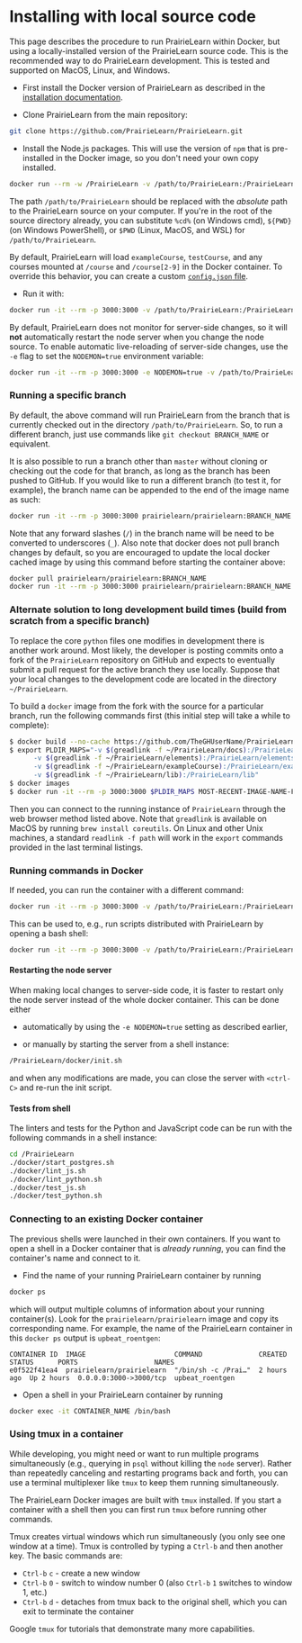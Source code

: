 
# Installing with local source code

This page describes the procedure to run PrairieLearn within Docker, but using a locally-installed version of the PrairieLearn source code. This is the recommended way to do PrairieLearn development. This is tested and supported on MacOS, Linux, and Windows.

* First install the Docker version of PrairieLearn as described in the [installation documentation](installing.md).

* Clone PrairieLearn from the main repository:

```sh
git clone https://github.com/PrairieLearn/PrairieLearn.git
```

* Install the Node.js packages.  This will use the version of `npm` that is pre-installed in the Docker image, so you don't need your own copy installed.

```sh
docker run --rm -w /PrairieLearn -v /path/to/PrairieLearn:/PrairieLearn prairielearn/prairielearn /usr/local/bin/npm ci
```

The path `/path/to/PrairieLearn` should be replaced with the *absolute* path to the PrairieLearn source on your computer.  If you're in the root of the source directory already, you can substitute `%cd%` (on Windows cmd), `${PWD}` (on Windows PowerShell), or `$PWD` (Linux, MacOS, and WSL) for `/path/to/PrairieLearn`.

By default, PrairieLearn will load `exampleCourse`, `testCourse`, and any courses mounted at `/course` and `/course[2-9]` in the Docker container.  To override this behavior, you can create a custom [`config.json` file](configJson.md).

* Run it with:

```sh
docker run -it --rm -p 3000:3000 -v /path/to/PrairieLearn:/PrairieLearn prairielearn/prairielearn
```

By default, PrairieLearn does not monitor for server-side changes, so it will **not** automatically restart the node server when you change the node source. To enable automatic live-reloading of server-side changes, use the `-e` flag to set the `NODEMON=true` environment variable:

```sh
docker run -it --rm -p 3000:3000 -e NODEMON=true -v /path/to/PrairieLearn:/PrairieLearn prairielearn/prairielearn
```

### Running a specific branch

By default, the above command will run PrairieLearn from the branch that is currently checked out in the directory `/path/to/PrairieLearn`. So, to run a different branch, just use commands like `git checkout BRANCH_NAME` or equivalent.

It is also possible to run a branch other than `master` without cloning or checking out the code for that branch, as long as the branch has been pushed to GitHub.  If you would like to run a different branch (to test it, for example), the branch name can be appended to the end of the image name as such:

```sh
docker run -it --rm -p 3000:3000 prairielearn/prairielearn:BRANCH_NAME
```

Note that any forward slashes (`/`) in the branch name will be need to be converted to underscores (`_`). Also note that docker does not pull branch changes by default, so you are encouraged to update the local docker cached image by using this command before starting the container above:

```sh
docker pull prairielearn/prairielearn:BRANCH_NAME
docker run -it --rm -p 3000:3000 prairielearn/prairielearn:BRANCH_NAME
```

### Alternate solution to long development build times (build from scratch from a specific branch)

To replace the core `python` files one modifies in development there is another work around. Most likely, the developer is posting commits onto a fork of the `PrairieLearn` repository on GitHub and expects to eventually submit a pull request for the active branch they use locally. Suppose that your local changes to the development code are located in the directory `~/PrairieLearn`.

To build a `docker` image from the fork with the source for a particular branch, run the following commands first (this initial step will take a while to complete): 
```bash
$ docker build --no-cache https://github.com/TheGHUserName/PrairieLearn.git#exact-branch-name
$ export PLDIR_MAPS="-v $(greadlink -f ~/PrairieLearn/docs):/PrairieLearn/docs \
      -v $(greadlink -f ~/PrairieLearn/elements):/PrairieLearn/elements \
      -v $(greadlink -f ~/PrairieLearn/exampleCourse):/PrairieLearn/exampleCourse \
      -v $(greadlink -f ~/PrairieLearn/lib):/PrairieLearn/lib" 
$ docker images
$ docker run -it --rm -p 3000:3000 $PLDIR_MAPS MOST-RECENT-IMAGE-NAME-FROM-ABOVE
```
Then you can connect to the running instance of `PrairieLearn` through the web browser method listed above. Note that `greadlink` is available on MacOS by running `brew install coreutils`. On Linux and other Unix machines, a standard `readlink -f path` will work in the `export` commands provided in the last terminal listings. 

### Running commands in Docker

If needed, you can run the container with a different command:

```sh
docker run -it --rm -p 3000:3000 -v /path/to/PrairieLearn:/PrairieLearn prairielearn/prairielearn COMMAND
```

This can be used to, e.g., run scripts distributed with PrairieLearn by opening a bash shell:

```sh
docker run -it --rm -p 3000:3000 -v /path/to/PrairieLearn:/PrairieLearn prairielearn/prairielearn /bin/bash
```

#### Restarting the node server

When making local changes to server-side code, it is faster to restart only the node server instead of the whole docker container. This can be done either

* automatically by using the `-e NODEMON=true` setting as described earlier,

* or manually by starting the server from a shell instance:

```sh
/PrairieLearn/docker/init.sh
```

and when any modifications are made, you can close the server with `<ctrl-C>` and re-run the init script.

#### Tests from shell

The linters and tests for the Python and JavaScript code can be run with the following commands in a shell instance:

```sh
cd /PrairieLearn
./docker/start_postgres.sh
./docker/lint_js.sh
./docker/lint_python.sh
./docker/test_js.sh
./docker/test_python.sh
```

### Connecting to an existing Docker container

The previous shells were launched in their own containers. If you want to open a shell in a Docker container that is *already running*, you can find the container's name and connect to it.

* Find the name of your running PrairieLearn container by running

```sh
docker ps
```

which will output multiple columns of information about your running container(s). Look for the `prairielearn/prairielearn` image and copy its corresponding name. For example, the name of the PrairieLearn container in this `docker ps` output is `upbeat_roentgen`:

```
CONTAINER ID  IMAGE                      COMMAND              CREATED      STATUS      PORTS                   NAMES
e0f522f41ea4  prairielearn/prairielearn  "/bin/sh -c /Prai…"  2 hours ago  Up 2 hours  0.0.0.0:3000->3000/tcp  upbeat_roentgen
```


* Open a shell in your PrairieLearn container by running

```sh
docker exec -it CONTAINER_NAME /bin/bash
```

### Using tmux in a container

While developing, you might need or want to run multiple programs simultaneously (e.g., querying in `psql` without killing the `node` server). Rather than repeatedly canceling and restarting programs back and forth, you can use a terminal multiplexer like `tmux` to keep them running simultaneously.

The PrairieLearn Docker images are built with `tmux` installed. If you start a container with a shell then you can first run `tmux` before running other commands.

Tmux creates virtual windows which run simultaneously (you only see one window at a time). Tmux is controlled by typing a `Ctrl-b` and then another key. The basic commands are:

* `Ctrl-b` `c` - create a new window
* `Ctrl-b` `0` - switch to window number 0 (also `Ctrl-b` `1` switches to window 1, etc.)
* `Ctrl-b` `d` - detaches from tmux back to the original shell, which you can exit to terminate the container

Google `tmux` for tutorials that demonstrate many more capabilities.
